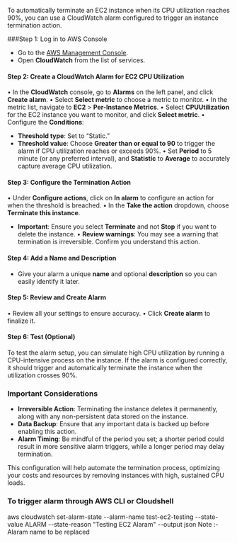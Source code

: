 To automatically terminate an EC2 instance when its CPU utilization reaches 90%, you can use a CloudWatch alarm configured to trigger an instance termination action. 

###Step 1: Log in to AWS Console
- Go to the [AWS Management Console](https://aws.amazon.com/console/).
- Open **CloudWatch** from the list of services.

#### Step 2: Create a CloudWatch Alarm for EC2 CPU Utilization
•	In the **CloudWatch** console, go to **Alarms** on the left panel, and click **Create alarm**.
•	Select **Select metric** to choose a metric to monitor.
•	In the metric list, navigate to **EC2** > **Per-Instance Metrics**.
•	Select **CPUUtilization** for the EC2 instance you want to monitor, and click **Select metric**.
•	Configure the **Conditions**:
-	**Threshold type**: Set to “Static.”
-	**Threshold value**: Choose **Greater than or equal to 90** to trigger the alarm if CPU utilization reaches or exceeds 90%.
•	Set **Period** to 5 minute (or any preferred interval), and **Statistic** to **Average** to accurately capture average CPU utilization.

#### Step 3: Configure the Termination Action
•	Under **Configure actions**, click on **In alarm** to configure an action for when the threshold is breached.
•	In the **Take the action** dropdown, choose **Terminate this instance**.
-	**Important**: Ensure you select **Terminate** and not **Stop** if you want to delete the instance.
•	**Review warnings**: You may see a warning that termination is irreversible. Confirm you understand this action.

#### Step 4: Add a Name and Description
- Give your alarm a unique **name** and optional **description** so you can easily identify it later.

#### Step 5: Review and Create Alarm
•	Review all your settings to ensure accuracy.
•	Click **Create alarm** to finalize it.

#### Step 6: Test (Optional)
To test the alarm setup, you can simulate high CPU utilization by running a CPU-intensive process on the instance. If the alarm is configured correctly, it should trigger and automatically terminate the instance when the utilization crosses 90%.

### Important Considerations
- **Irreversible Action**: Terminating the instance deletes it permanently, along with any non-persistent data stored on the instance.
- **Data Backup**: Ensure that any important data is backed up before enabling this action.
- **Alarm Timing**: Be mindful of the period you set; a shorter period could result in more sensitive alarm triggers, while a longer period may delay termination.

This configuration will help automate the termination process, optimizing your costs and resources by removing instances with high, sustained CPU loads.

### To trigger alarm through AWS CLI or Cloudshell
aws cloudwatch set-alarm-state --alarm-name test-ec2-testing --state-value ALARM --state-reason "Testing EC2 Alaram" --output json 
Note :- Alaram name to be replaced
